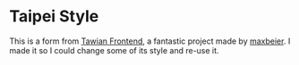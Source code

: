 # Taipei Style

This is a form from [Tawian Frontend](http://tawian.io/tawian-frontend/), a fantastic project made by [maxbeier](https://github.com/maxbeier). I made it so I could change some of its style and re-use it.
